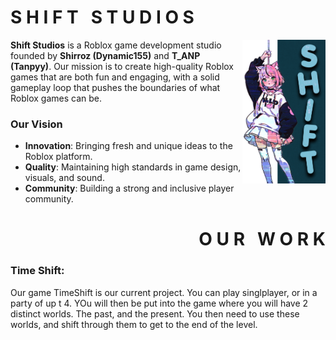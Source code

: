 <div class="shift-studios">
  <h1 align="left"><strong>S H I F T &nbsp; S T U D I O S</strong></h1>
</div>

<img align="right" src="assets/shiftVerticalAnime.png" height="230px"/> 

**Shift Studios** is a Roblox game development studio founded by **Shirroz (Dynamic155)** and **T_ANP (Tanpyy)**. Our mission is to
create high-quality Roblox games that are both fun and engaging, with a solid gameplay loop that pushes the boundaries
of what Roblox games can be.

### Our Vision
- **Innovation**: Bringing fresh and unique ideas to the Roblox platform.
- **Quality**: Maintaining high standards in game design, visuals, and sound.
- **Community**: Building a strong and inclusive player community.


<div class="our-work">
  <h1 align="right"><strong>O U R &nbsp; W O R K</strong></h1>
</div>

### Time Shift:
Our game TimeShift is our current project. You can play singlplayer, or in a party of up t 4. YOu will then be put into the game where you will have 2 distinct worlds. The past, and the present. You then need to use these worlds, and shift through them to get to the end of the level.
